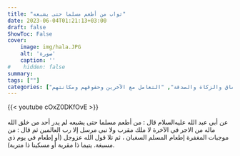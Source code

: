 ```yaml
---
title: "ثواب من أطعم مسلما حتى يشبعه"
date: 2023-06-04T01:21:13+03:00
draft: false
ShowToc: False
cover:
    image: img/hala.JPG
    alt: 'صورة'
    caption: ''
#    hidden: false
summary: 
tags: [""]
categories: ["الإنفاق والزكاة والصدقة", "التعامل مع الآخرين وحقوقهم ومكانتهم"]
---
```

{{< youtube cOxZ0DKfOvE >}}  
 <br>
عن
أبي عبد الله عليه‌السلام قال : من أطعم مسلما حتى يشبعه لم يدر أحد من خلق
الله ماله من الاجر في الآخرة لا ملك مقرب ولا نبي مرسل إلا رب العالمين 
ثم قال : من موجبات المغفرة إطعام المسلم السغبان ، ثم تلا قول الله
عزوجل (أو إطعام في يوم ذي مسبغة. يتيما ذا مقربة أو مسكينا
ذا متربة).

